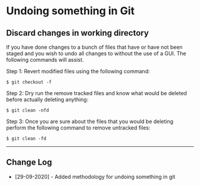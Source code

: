 # Undoing something in Git

## Discard changes in working directory

If you have done changes to a bunch of files that have or have not been staged and you wish to undo all changes to without the use of a GUI. The following commands will assist.

Step 1: Revert modified files using the following command: 

```shell
$ git checkout -f
```

Step 2: Dry run the remove tracked files and know what would be deleted before actually deleting anything:

```shell
$ git clean -nfd
```

Step 3: Once you are sure about the files that you would be deleting perform the following command to remove untracked files: 

```shell
$ git clean -fd
```

---

## Change Log

- [29-09-2020] - Added methodology for undoing something in git

